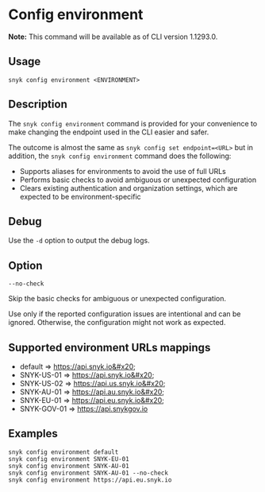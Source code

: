# Config environment

**Note:** This command will be available as of CLI version 1.1293.0.

## Usage

`snyk config environment <ENVIRONMENT>`

## Description

The `snyk config environment` command is provided for your convenience to make changing the endpoint used in the CLI easier and safer.

The outcome is almost the same as `snyk config set endpoint=<URL>` but in addition, the `snyk config environment` command does the following:

- Supports aliases for environments to avoid the use of full URLs
- Performs basic checks to avoid ambiguous or unexpected configuration
- Clears existing authentication and organization settings, which are expected to be environment-specific

## Debug

Use the `-d` option to output the debug logs.

## Option

`--no-check`

Skip the basic checks for ambiguous or unexpected configuration.

Use only if the reported configuration issues are intentional and can be ignored. Otherwise, the configuration might not work as expected.

## Supported environment URLs mappings

- default => https://api.snyk.io&#x20;
- SNYK-US-01 => https://api.snyk.io&#x20;
- SNYK-US-02 => https://api.us.snyk.io&#x20;
- SNYK-AU-01 => https://api.au.snyk.io&#x20;
- SNYK-EU-01 => https://api.eu.snyk.io&#x20;
- SNYK-GOV-01 => https://api.snykgov.io

## Examples

```
snyk config environment default
snyk config environment SNYK-EU-01
snyk config environment SNYK-AU-01
snyk config environment SNYK-AU-01 --no-check
snyk config environment https://api.eu.snyk.io
```
